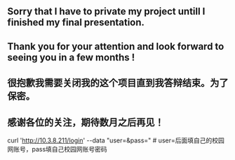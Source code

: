 ## Sorry that I have to private my project untill I finished my final presentation.

## Thank you for your attention and look forward to seeing you in a few months !  

## 很抱歉我需要关闭我的这个项目直到我答辩结束。为了保密。  

## 感谢各位的关注，期待数月之后再见！
curl 'http://10.3.8.211/login' --data "user=&pass=" # user=后面填自己的校园网账号，pass填自己校园网账号密码  
<div id="header" align="center">
  <img src="https://komarev.com/ghpvc/?username=littleolaf&style=for-the-badge&color=orange" alt=""/>
</div>
